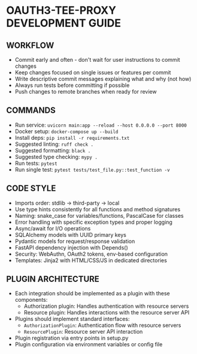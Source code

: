 # OAUTH3-TEE-PROXY DEVELOPMENT GUIDE

## WORKFLOW
- Commit early and often - don't wait for user instructions to commit changes
- Keep changes focused on single issues or features per commit
- Write descriptive commit messages explaining what and why (not how)
- Always run tests before committing if possible
- Push changes to remote branches when ready for review

## COMMANDS
- Run service: `uvicorn main:app --reload --host 0.0.0.0 --port 8000`
- Docker setup: `docker-compose up --build`
- Install deps: `pip install -r requirements.txt`
- Suggested linting: `ruff check .`
- Suggested formatting: `black .`
- Suggested type checking: `mypy .`
- Run tests: `pytest`
- Run single test: `pytest tests/test_file.py::test_function -v`

## CODE STYLE
- Imports order: stdlib → third-party → local
- Use type hints consistently for all functions and method signatures
- Naming: snake_case for variables/functions, PascalCase for classes
- Error handling with specific exception types and proper logging
- Async/await for I/O operations
- SQLAlchemy models with UUID primary keys
- Pydantic models for request/response validation
- FastAPI dependency injection with Depends()
- Security: WebAuthn, OAuth2 tokens, env-based configuration
- Templates: Jinja2 with HTML/CSS/JS in dedicated directories

## PLUGIN ARCHITECTURE
- Each integration should be implemented as a plugin with these components:
  - Authorization plugin: Handles authentication with resource servers
  - Resource plugin: Handles interactions with the resource server API
- Plugins should implement standard interfaces:
  - `AuthorizationPlugin`: Authentication flow with resource servers
  - `ResourcePlugin`: Resource server API interaction
- Plugin registration via entry points in setup.py
- Plugin configuration via environment variables or config file